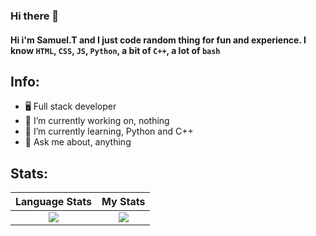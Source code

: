 ### Hi there 👋

#### Hi i'm Samuel.T and I just code random thing for fun and experience. I know `HTML`, `CSS`, `JS`, `Python`, a bit of `C++`, a lot of `bash`

## Info:

- 🖥️ Full stack developer
- 🔭 I’m currently working on, nothing
- 🌱 I’m currently learning, Python and C++
- 💬 Ask me about, anything 

## Stats:

Language Stats             |  My Stats
:-------------------------:|:-------------------------:
![](https://github-readme-stats.vercel.app/api/top-langs/?username=s1700&langs_count=10&layout=compact&theme=dark&hide_title=true)  |  ![](https://github-readme-stats.vercel.app/api?username=s1700&theme=dark&hide_title=true&count_private=true&show_icons=true)
